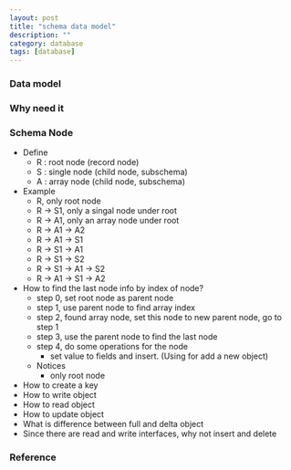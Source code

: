 ```yaml
---
layout: post
title: "schema data model"
description: ""
category: database
tags: [database]
---
```


### Data model

### Why need it

### Schema Node
* Define
  - R : root node (record node)
  - S : single node (child node, subschema)
  - A : array node (child node, subschema)
* Example
  - R, only root node
  - R -> S1, only a singal node under root
  - R -> A1, only an array node under root
  - R -> A1 -> A2
  - R -> A1 -> S1
  - R -> S1 -> A1
  - R -> S1 -> S2
  - R -> S1 -> A1 -> S2
  - R -> A1 -> S1 -> A2
* How to find the last node info by index of node?
  - step 0, set root node as parent node
  - step 1, use parent node to find array index
  - step 2, found array node, set this node to new parent node, go to step 1
  - step 3, use the parent node to find the last node
  - step 4, do some operations for the node
    + set value to fields and insert. (Using for add a new object)
  - Notices
    + only root node
* How to create a key
* How to write object
* How to read object
* How to update object
* What is difference between full and delta object
* Since there are read and write interfaces, why not insert and delete

### Reference

